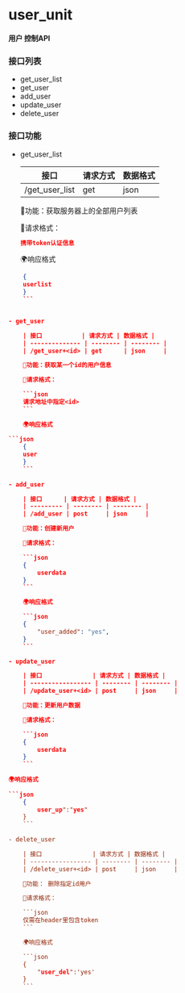 # user_unit

**用户 控制API**

### 接口列表

- get_user_list
- get_user
- add_user
- update_user
- delete_user

### 接口功能

- get_user_list

    | 接口           | 请求方式 | 数据格式 |
    | -------------- | -------- | -------- |
    | /get_user_list | get      | json     |

    📘功能：获取服务器上的全部用户列表

    📌请求格式：

    ```json
    携带token认证信息
    ```
    
    🌍响应格式
    
```json
    {
	userlist
    }
    ```


- get_user

    | 接口           | 请求方式 | 数据格式 |
    | -------------- | -------- | -------- |
    | /get_user+<id> | get      | json     |

    📘功能：获取某一个id的用户信息

    📌请求格式：

    ```json
    请求地址中指定<id>
    ```
    
    🌍响应格式
    
```json
    {
	user
    }
    ```
    
- add_user

    | 接口      | 请求方式 | 数据格式 |
    | --------- | -------- | -------- |
    | /add_user | post     | json     |

    📘功能：创建新用户

    📌请求格式：

    ```json
    {
        userdata
    }
    ```

    🌍响应格式

    ```json
    {
    	"user_added": "yes",
    }
    ```

- update_user

    | 接口              | 请求方式 | 数据格式 |
    | ----------------- | -------- | -------- |
    | /update_user+<id> | post     | json     |

    📘功能：更新用户数据

    📌请求格式：

    ```json
    {
        userdata
    }
    ```
    
🌍响应格式
    
```json
    {
    	user_up":"yes"
    }
    ```
    
- delete_user

    | 接口              | 请求方式 | 数据格式 |
    | ----------------- | -------- | -------- |
    | /delete_user+<id> | post     | json     |

    📘功能： 删除指定id用户

    📌请求格式：

    ```json
    仅需在header里包含token
    ```

    🌍响应格式

    ```json
    {
    	"user_del":'yes'
    }
    ```







